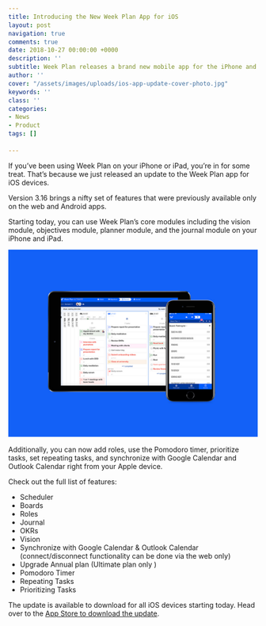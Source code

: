 ```yaml
---
title: Introducing the New Week Plan App for iOS
layout: post
navigation: true
comments: true
date: 2018-10-27 00:00:00 +0000
description: ''
subtitle: Week Plan releases a brand new mobile app for the iPhone and iPad
author: ''
cover: "/assets/images/uploads/ios-app-update-cover-photo.jpg"
keywords: ''
class: ''
categories:
- News
- Product
tags: []

---
```

If you’ve been using Week Plan on your iPhone or iPad, you’re in for some treat. That’s because we just released an update to the Week Plan app for iOS devices.

Version 3.16 brings a nifty set of features that were previously available only on the web and Android apps.

Starting today, you can use Week Plan’s core modules including the vision module, objectives module, planner module, and the journal module on your iPhone and iPad.

![](/assets/images/uploads/weekplan-for-ios.jpg)

Additionally, you can now add roles, use the Pomodoro timer, prioritize tasks, set repeating tasks, and synchronize with Google Calendar and Outlook Calendar right from your Apple device.

Check out the full list of features:

* Scheduler
* Boards
* Roles
* Journal
* OKRs
* Vision
* Synchronize with Google Calendar & Outlook Calendar (connect/disconnect functionality can be done via the web only)
* Upgrade Annual plan (Ultimate plan only )
* Pomodoro Timer
* Repeating Tasks
* Prioritizing Tasks

The update is available to download for all iOS devices starting today. Head over to the [App Store to download the update](https://itunes.apple.com/us/app/week-plan/id868630562?mt=8).